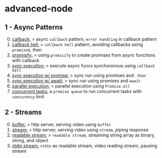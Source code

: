 # advanced-node

## 1 - Async Patterns

0. [callback:](https://github.com/urtuba/advanced-node/blob/master/1-async-paterns/0-callback.js) > async `callback` pattern, `error handling` in callback pattern
1. [callback hell:](https://github.com/urtuba/advanced-node/blob/master/1-async-paterns/1-callback-hell.js) > `callback hell` pattern, avoiding callbacks using `promise`s, then
2. [promisify:](https://github.com/urtuba/advanced-node/blob/master/1-async-paterns/2-promisify.js) > using `promisify` to create promises from async functions with callback
3. [sync execution:](https://github.com/urtuba/advanced-node/blob/master/1-async-paterns/3-sync-execution.js) > execute async funcs synchoronous using `callback hell`
4. [sync execution w/ promise:](https://github.com/urtuba/advanced-node/blob/master/1-async-paterns/4-sync-execution-promise.js) > sync run using promises and `.then`
5. [sync execution w/ await:](https://github.com/urtuba/advanced-node/blob/master/1-async-paterns/5-sync-execution-await.js) > sync run using promises and `await`
6. [parallel execution:](https://github.com/urtuba/advanced-node/blob/master/1-async-paterns/6-parallel-execution.js) > parallel execution using `Promise.all`
7. [concurrent tasks:](https://github.com/urtuba/advanced-node/blob/master/1-async-paterns/7-concurrent-tasks.js) a `promise queue` to run concurrent tasks with `concurency` limit

## 2 - Streams

0. [buffer:](https://github.com/urtuba/advanced-node/blob/master/2-streams/0-buffer.js) > http server, serving video using `buffer`
1. [stream:](https://github.com/urtuba/advanced-node/blob/master/2-streams/1-stream.js) > http server, serving video using `stream`, piping response
2. [readable stream:](https://github.com/urtuba/advanced-node/blob/master/2-streams/2-readable-stream.js) > `readable stream`, streaming string array as binary, string, and object
3. [stdin stream:](https://github.com/urtuba/advanced-node/blob/master/2-streams/3-readable-stream.js) `stdin` as readable stream, video reading stream, pausing stream
